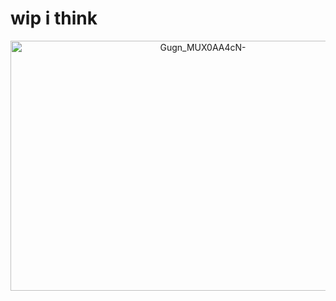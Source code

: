 # wip i think

<p align=center><img width="600" height="400" alt="Gugn_MUX0AA4cN-" src="https://files.catbox.moe/03mppq.jpg" />
